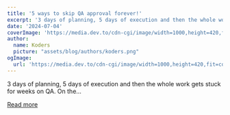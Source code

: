 ```yaml
---
title: '5 ways to skip QA approval forever!'
excerpt: '3 days of planning, 5 days of execution and then the whole work gets stuck for weeks on QA. On the...'
date: '2024-07-04'
coverImage: 'https://media.dev.to/cdn-cgi/image/width=1000,height=420,fit=cover,gravity=auto,format=auto/https%3A%2F%2Fdev-to-uploads.s3.amazonaws.com%2Fuploads%2Farticles%2Fa47ihizhdmzhxt8dorz8.png'
author:
  name: Koders
  picture: "assets/blog/authors/koders.png"
ogImage:
  url: 'https://media.dev.to/cdn-cgi/image/width=1000,height=420,fit=cover,gravity=auto,format=auto/https%3A%2F%2Fdev-to-uploads.s3.amazonaws.com%2Fuploads%2Farticles%2Fa47ihizhdmzhxt8dorz8.png'
---
```


3 days of planning, 5 days of execution and then the whole work gets stuck for weeks on QA. On the...

[Read more](https://dev.to/middleware/5-ways-to-skip-qa-approval-forever-9b6)
